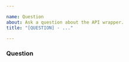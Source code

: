 ```yaml
---

name: Question
about: Ask a question about the API wrapper.
title: "[QUESTION] - ..."

---
```



<!-- check the contributing guidelines before sending this issue. -->
<!-- https://github.com/ShineyDev/github.py/blob/master/.github/CONTRIBUTING.md -->


### Question
<!-- try to keep your question(s) limited to the wrapper. -->
<!-- any questions about GitHub will be redirected or immediately closed. -->
<!-- try https://github.com/contact -->
